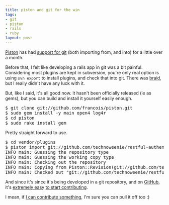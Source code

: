 ```yaml
--- 
title: piston and git for the win
tags: 
- git
- piston
- rails
- ruby
layout: post
---
```

[Piston](http://piston.rubyforge.org/) has had [support for git](http://blog.teksol.info/2008/3/17/piston-1-9-0-official-preview-release) (both importing from, and into) for a little over a month.

Before that, I felt like developing a rails app in git was a bit painful. Considering most plugins are kept in subversion, you're only real option is using `svn export` to install plugins, and check that into git. There was [braid](http://evil.che.lu/projects/braid), but I really didn't have any luck with it.

But, like I said, it's all good now. It hasn't been officially released (ie as gems), but you can build and install it yourself easily enough.

<pre class="terminal unix"><samp class="prompt shell">$</samp> <kbd class="shell">git clone git://github.com/francois/piston.git</kbd>
<samp class="prompt shell">$</samp> <kbd class="shell">sudo gem install -y main open4 log4r</kbd>
<samp class="prompt shell">$</samp> <kbd class="shell">cd piston</kbd>
<samp class="prompt shell">$</samp> <kbd class="shell">sudo rake install_gem</kbd></pre>

Pretty straight forward to use.

<pre class="terminal unix"><samp class="prompt shell">$</samp> <kbd class="shell">cd vendor/plugins</kbd>
<samp class="prompt shell">$</samp> <kbd class="shell">piston import</kbd> <samp>git://github.com/technoweenie/restful-authentication.git
INFO main: Guessing the repository type
INFO main: Guessing the working copy type
INFO main: Checking out the repository
INFO main: Copying from Piston::Revision(git://github.com/technoweenie/restful-authentication.git@42083ffa31e0a9792472780854ddd81bcc9b2f61)
INFO main: Checked out "git://github.com/technoweenie/restful-authentication.git" 42083ff to "restful-authentication"</samp></pre>

And since it's since it's being developed in a git repository, and on [GitHub](http://github.com), it's [extremely easy](http://technicalpickles.com/posts/github-requesting-your-changes-be-pulled-from-a-fork) [to start contributing](http://technicalpickles.com/posts/github-requesting-your-changes-be-pulled-from-a-fork).

I mean, if [I can contribute something](http://blog.teksol.info/2008/4/21/new-piston-contributor-josh-nichols), I'm sure you can pull it off too :)
